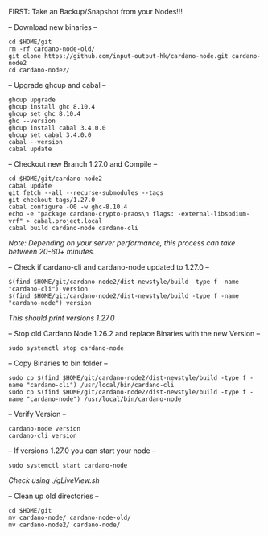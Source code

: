 FIRST: Take an Backup/Snapshot from your Nodes!!!


– Download new binaries –
```
cd $HOME/git
rm -rf cardano-node-old/
git clone https://github.com/input-output-hk/cardano-node.git cardano-node2
cd cardano-node2/
```

– Upgrade ghcup and cabal –
```
ghcup upgrade 
ghcup install ghc 8.10.4 
ghcup set ghc 8.10.4 
ghc --version 
ghcup install cabal 3.4.0.0 
ghcup set cabal 3.4.0.0 
cabal --version 
cabal update 
```

– Checkout new Branch 1.27.0 and Compile –
```
cd $HOME/git/cardano-node2
cabal update
git fetch --all --recurse-submodules --tags
git checkout tags/1.27.0
cabal configure -O0 -w ghc-8.10.4
echo -e "package cardano-crypto-praos\n flags: -external-libsodium-vrf" > cabal.project.local
cabal build cardano-node cardano-cli
```
*Note: Depending on your server performance, this process can take between 20-60+ minutes.*

– Check if cardano-cli and cardano-node updated to 1.27.0 –
```
$(find $HOME/git/cardano-node2/dist-newstyle/build -type f -name "cardano-cli") version
$(find $HOME/git/cardano-node2/dist-newstyle/build -type f -name "cardano-node") version
```
*This should print versions 1.27.0*

– Stop old Cardano Node 1.26.2 and replace Binaries with the new Version – 
```
sudo systemctl stop cardano-node
```

–  Copy Binaries to bin folder – 
```
sudo cp $(find $HOME/git/cardano-node2/dist-newstyle/build -type f -name "cardano-cli") /usr/local/bin/cardano-cli
sudo cp $(find $HOME/git/cardano-node2/dist-newstyle/build -type f -name "cardano-node") /usr/local/bin/cardano-node
```

– Verify Version – 
```
cardano-node version
cardano-cli version
```

– If versions 1.27.0 you can start your node – 
```
sudo systemctl start cardano-node
```
*Check using ./gLiveView.sh*


– Clean up old directories – 
```
cd $HOME/git
mv cardano-node/ cardano-node-old/
mv cardano-node2/ cardano-node/
```
